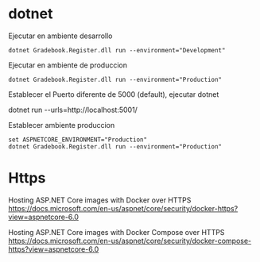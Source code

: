 # dotnet 

Ejecutar en ambiente desarrollo

```
dotnet Gradebook.Register.dll run --environment="Development"
```

Ejecutar en ambiente de produccion
 
```
dotnet Gradebook.Register.dll run --environment="Production"
```




Establecer el Puerto diferente de 5000 (default), ejecutar dotnet

dotnet run --urls=http://localhost:5001/


Establecer ambiente produccion



```
set ASPNETCORE_ENVIRONMENT="Production"
dotnet Gradebook.Register.dll run --environment="Production"
```

# Https 

Hosting ASP.NET Core images with Docker over HTTPS
https://docs.microsoft.com/en-us/aspnet/core/security/docker-https?view=aspnetcore-6.0 

Hosting ASP.NET Core images with Docker Compose over HTTPS
https://docs.microsoft.com/en-us/aspnet/core/security/docker-compose-https?view=aspnetcore-6.0

